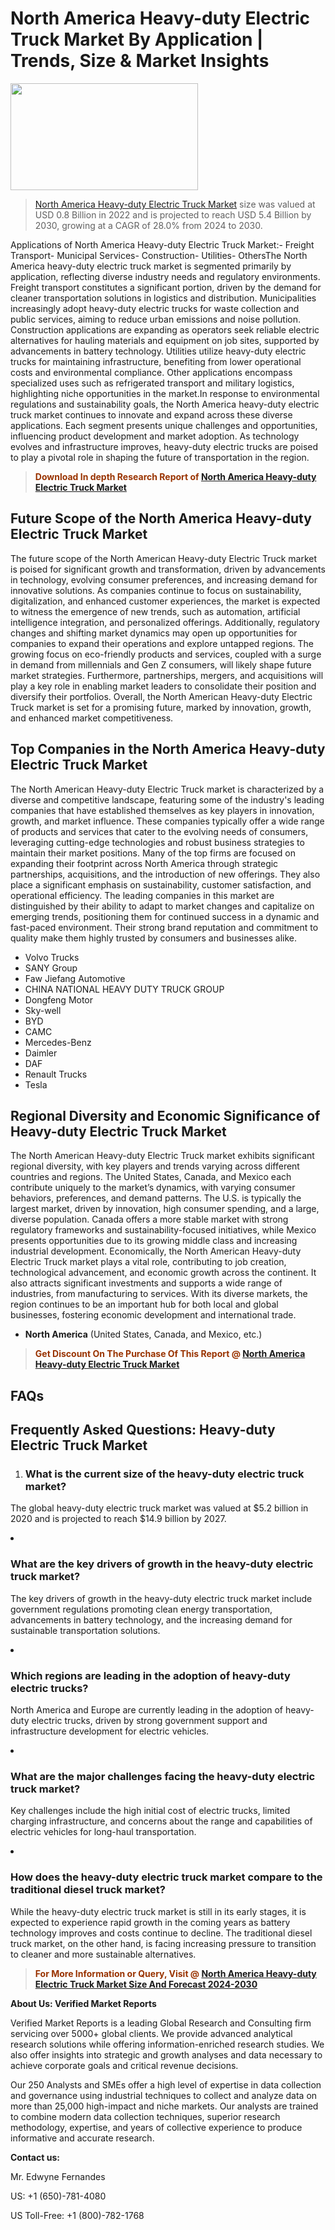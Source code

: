 <p><h1>North America Heavy-duty Electric Truck Market By Application | Trends, Size & Market Insights</h1><p><img class="aligncenter size-medium wp-image-105565" src="https://ffe5etoiles.com/wp-content/uploads/2025/01/MST7-300x171.png" alt="" width="300" height="171" /></p><blockquote><p><a href="https://www.verifiedmarketreports.com/download-sample/?rid=522004&utm_source=Github-NA&utm_medium=358" target="_blank">North America Heavy-duty Electric Truck Market</a> size was valued at USD 0.8 Billion in 2022 and is projected to reach USD 5.4 Billion by 2030, growing at a CAGR of 28.0% from 2024 to 2030.</p></blockquote>Applications of North America Heavy-duty Electric Truck Market:- Freight Transport- Municipal Services- Construction- Utilities- OthersThe North America heavy-duty electric truck market is segmented primarily by application, reflecting diverse industry needs and regulatory environments. Freight transport constitutes a significant portion, driven by the demand for cleaner transportation solutions in logistics and distribution. Municipalities increasingly adopt heavy-duty electric trucks for waste collection and public services, aiming to reduce urban emissions and noise pollution. Construction applications are expanding as operators seek reliable electric alternatives for hauling materials and equipment on job sites, supported by advancements in battery technology. Utilities utilize heavy-duty electric trucks for maintaining infrastructure, benefiting from lower operational costs and environmental compliance. Other applications encompass specialized uses such as refrigerated transport and military logistics, highlighting niche opportunities in the market.In response to environmental regulations and sustainability goals, the North America heavy-duty electric truck market continues to innovate and expand across these diverse applications. Each segment presents unique challenges and opportunities, influencing product development and market adoption. As technology evolves and infrastructure improves, heavy-duty electric trucks are poised to play a pivotal role in shaping the future of transportation in the region.</p><blockquote><p><span style="color: #993300;"><strong>Download In depth Research Report of <a href="https://www.verifiedmarketreports.com/download-sample/?rid=522004&utm_source=Github-NA&utm_medium=358">North America Heavy-duty Electric Truck Market</a></strong></span></p></blockquote><h2>Future Scope of the North America Heavy-duty Electric Truck Market</h2><p>The future scope of the North American Heavy-duty Electric Truck market is poised for significant growth and transformation, driven by advancements in technology, evolving consumer preferences, and increasing demand for innovative solutions. As companies continue to focus on sustainability, digitalization, and enhanced customer experiences, the market is expected to witness the emergence of new trends, such as automation, artificial intelligence integration, and personalized offerings. Additionally, regulatory changes and shifting market dynamics may open up opportunities for companies to expand their operations and explore untapped regions. The growing focus on eco-friendly products and services, coupled with a surge in demand from millennials and Gen Z consumers, will likely shape future market strategies. Furthermore, partnerships, mergers, and acquisitions will play a key role in enabling market leaders to consolidate their position and diversify their portfolios. Overall, the North American Heavy-duty Electric Truck market is set for a promising future, marked by innovation, growth, and enhanced market competitiveness.</p><h2>Top Companies in the North America Heavy-duty Electric Truck Market</h2><p>The North American Heavy-duty Electric Truck market is characterized by a diverse and competitive landscape, featuring some of the industry's leading companies that have established themselves as key players in innovation, growth, and market influence. These companies typically offer a wide range of products and services that cater to the evolving needs of consumers, leveraging cutting-edge technologies and robust business strategies to maintain their market positions. Many of the top firms are focused on expanding their footprint across North America through strategic partnerships, acquisitions, and the introduction of new offerings. They also place a significant emphasis on sustainability, customer satisfaction, and operational efficiency. The leading companies in this market are distinguished by their ability to adapt to market changes and capitalize on emerging trends, positioning them for continued success in a dynamic and fast-paced environment. Their strong brand reputation and commitment to quality make them highly trusted by consumers and businesses alike.</p><p><ul><li>Volvo Trucks </li><li> SANY Group </li><li> Faw Jiefang Automotive </li><li> CHINA NATIONAL HEAVY DUTY TRUCK GROUP </li><li> Dongfeng Motor </li><li> Sky-well </li><li> BYD </li><li> CAMC </li><li> Mercedes-Benz </li><li> Daimler </li><li> DAF </li><li> Renault Trucks </li><li> Tesla</li></ul></p><h2>Regional Diversity and Economic Significance of Heavy-duty Electric Truck Market</h2><p>The North American Heavy-duty Electric Truck market exhibits significant regional diversity, with key players and trends varying across different countries and regions. The United States, Canada, and Mexico each contribute uniquely to the market’s dynamics, with varying consumer behaviors, preferences, and demand patterns. The U.S. is typically the largest market, driven by innovation, high consumer spending, and a large, diverse population. Canada offers a more stable market with strong regulatory frameworks and sustainability-focused initiatives, while Mexico presents opportunities due to its growing middle class and increasing industrial development. Economically, the North American Heavy-duty Electric Truck market plays a vital role, contributing to job creation, technological advancement, and economic growth across the continent. It also attracts significant investments and supports a wide range of industries, from manufacturing to services. With its diverse markets, the region continues to be an important hub for both local and global businesses, fostering economic development and international trade.</p><ul> <li><strong>North America</strong> (United States, Canada, and Mexico, etc.)</li></ul><blockquote><p><span style="color: #993300;"><strong>Get Discount On The Purchase Of This Report @ <a href="https://www.verifiedmarketreports.com/ask-for-discount/?rid=522004&utm_source=Github-NA&utm_medium=358">North America Heavy-duty Electric Truck Market</a></strong></span></p></blockquote><h2>FAQs</h2><p><div> <h2>Frequently Asked Questions: Heavy-duty Electric Truck Market</h1> <ol> <li> <h3>What is the current size of the heavy-duty electric truck market?</div><div></h3> <p>The global heavy-duty electric truck market was valued at $5.2 billion in 2020 and is projected to reach $14.9 billion by 2027.</p> </li> <li> <h3>What are the key drivers of growth in the heavy-duty electric truck market?</div><div></h3> <p>The key drivers of growth in the heavy-duty electric truck market include government regulations promoting clean energy transportation, advancements in battery technology, and the increasing demand for sustainable transportation solutions.</p> </li> <li> <h3>Which regions are leading in the adoption of heavy-duty electric trucks?</div><div></h3> <p>North America and Europe are currently leading in the adoption of heavy-duty electric trucks, driven by strong government support and infrastructure development for electric vehicles.</p> </li> <li> <h3>What are the major challenges facing the heavy-duty electric truck market?</div><div></h3> <p>Key challenges include the high initial cost of electric trucks, limited charging infrastructure, and concerns about the range and capabilities of electric vehicles for long-haul transportation.</p> </li> <li> <h3>How does the heavy-duty electric truck market compare to the traditional diesel truck market?</div><div></h3> <p>While the heavy-duty electric truck market is still in its early stages, it is expected to experience rapid growth in the coming years as battery technology improves and costs continue to decline. The traditional diesel truck market, on the other hand, is facing increasing pressure to transition to cleaner and more sustainable alternatives.</p> </li> </ol></div></p><blockquote><p><span style="color: #993300;"><strong>For More Information or Query, Visit @ <a href="https://www.verifiedmarketreports.com/product/heavy-duty-electric-truck-market/">North America Heavy-duty Electric Truck Market Size And Forecast 2024-2030</a></strong></span></p></blockquote><p><strong>About Us: Verified Market Reports</strong></p><p>Verified Market Reports is a leading Global Research and Consulting firm servicing over 5000+ global clients. We provide advanced analytical research solutions while offering information-enriched research studies. We also offer insights into strategic and growth analyses and data necessary to achieve corporate goals and critical revenue decisions.</p><p>Our 250 Analysts and SMEs offer a high level of expertise in data collection and governance using industrial techniques to collect and analyze data on more than 25,000 high-impact and niche markets. Our analysts are trained to combine modern data collection techniques, superior research methodology, expertise, and years of collective experience to produce informative and accurate research.</p><p><strong>Contact us:</strong></p><p>Mr. Edwyne Fernandes</p><p>US: +1 (650)-781-4080</p><p>US Toll-Free: +1 (800)-782-1768</p>

